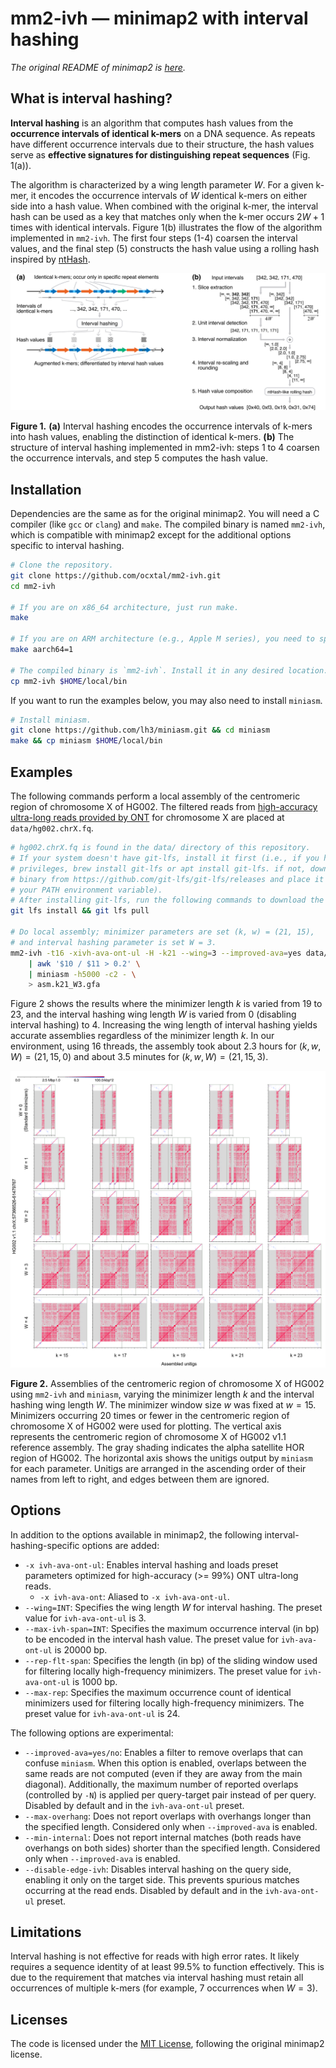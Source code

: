 # mm2-ivh &mdash; minimap2 with interval hashing

*The original README of minimap2 is [here](./README.minimap2.md).*

## What is interval hashing?

**Interval hashing** is an algorithm that computes hash values from the **occurrence intervals of identical k-mers** on a DNA sequence. As repeats have different occurrence intervals due to their structure, the hash values serve as **effective signatures for distinguishing repeat sequences** (Fig. 1(a)).

The algorithm is characterized by a wing length parameter $W$. For a given k-mer, it encodes the occurrence intervals of $W$ identical k-mers on either side into a hash value. When combined with the original k-mer, the interval hash can be used as a key that matches only when the k-mer occurs $2W + 1$ times with identical intervals. Figure 1(b) illustrates the flow of the algorithm implemented in `mm2-ivh`. The first four steps (1-4) coarsen the interval values, and the final step (5) constructs the hash value using a rolling hash inspired by [ntHash](https://github.com/bcgsc/ntHash).

<img src="figs/ivhash.png">

**Figure 1.** **(a)** Interval hashing encodes the occurrence intervals of k-mers into hash values, enabling the distinction of identical k-mers. **(b)** The structure of interval hashing implemented in mm2-ivh: steps 1 to 4 coarsen the occurrence intervals, and step 5 computes the hash value.

## Installation

Dependencies are the same as for the original minimap2. You will need a C compiler (like `gcc` or `clang`) and `make`. The compiled binary is named `mm2-ivh`, which is compatible with minimap2 except for the additional options specific to interval hashing.

```bash
# Clone the repository.
git clone https://github.com/ocxtal/mm2-ivh.git
cd mm2-ivh

# If you are on x86_64 architecture, just run make.
make

# If you are on ARM architecture (e.g., Apple M series), you need to specify the architecture.
make aarch64=1

# The compiled binary is `mm2-ivh`. Install it in any desired location.
cp mm2-ivh $HOME/local/bin
```

If you want to run the examples below, you may also need to install `miniasm`.

```bash
# Install miniasm.
git clone https://github.com/lh3/miniasm.git && cd miniasm
make && cp miniasm $HOME/local/bin
```

## Examples

The following commands perform a local assembly of the centromeric region of chromosome X of HG002. The filtered reads from [high-accuracy ultra-long reads provided by ONT](https://epi2me.nanoporetech.com/gm24385_ncm23_preview/) for chromosome X are placed at `data/hg002.chrX.fq`.

```bash
# hg002.chrX.fq is found in the data/ directory of this repository.
# If your system doesn't have git-lfs, install it first (i.e., if you have administrative
# privileges, brew install git-lfs or apt install git-lfs. if not, download a precompiled
# binary from https://github.com/git-lfs/git-lfs/releases and place it in a directory in
# your PATH environment variable).
# After installing git-lfs, run the following commands to download the data.
git lfs install && git lfs pull

# Do local assembly; minimizer parameters are set (k, w) = (21, 15),
# and interval hashing parameter is set W = 3.
mm2-ivh -t16 -xivh-ava-ont-ul -H -k21 --wing=3 --improved-ava=yes data/hg002.chrX.fq data/hg002.chrX.fq \
    | awk '$10 / $11 > 0.2' \
    | miniasm -h5000 -c2 - \
    > asm.k21_W3.gfa
```

Figure 2 shows the results where the minimizer length $k$ is varied from 19 to 23, and the interval hashing wing length $W$ is varied from 0 (disabling interval hashing) to 4. Increasing the wing length of interval hashing yields accurate assemblies regardless of the minimizer length $k$. In our environment, using 16 threads, the assembly took about 2.3 hours for $(k, w, W) = (21, 15, 0)$ and about 3.5 minutes for $(k, w, W) = (21, 15, 3)$.

<img src="figs/dotplot.png">

**Figure 2.** Assemblies of the centromeric region of chromosome X of HG002 using `mm2-ivh` and `miniasm`, varying the minimizer length $k$ and the interval hashing wing length $W$. The minimizer window size $w$ was fixed at $w = 15$. Minimizers occurring 20 times or fewer in the centromeric region of chromosome X of HG002 were used for plotting. The vertical axis represents the centromeric region of chromosome X of HG002 v1.1 reference assembly. The gray shading indicates the alpha satellite HOR region of HG002. The horizontal axis shows the unitigs output by `miniasm` for each parameter. Unitigs are arranged in the ascending order of their names from left to right, and edges between them are ignored.

## Options

In addition to the options available in minimap2, the following interval-hashing-specific options are added:

* `-x ivh-ava-ont-ul`: Enables interval hashing and loads preset parameters optimized for high-accuracy (>= 99%) ONT ultra-long reads.
  * `-x ivh-ava-ont`: Aliased to `-x ivh-ava-ont-ul`.
* `--wing=INT`: Specifies the wing length $W$ for interval hashing. The preset value for `ivh-ava-ont-ul` is 3.
* `--max-ivh-span=INT`: Specifies the maximum occurrence interval (in bp) to be encoded in the interval hash value. The preset value for `ivh-ava-ont-ul` is 20000 bp.
* `--rep-flt-span`: Specifies the length (in bp) of the sliding window used for filtering locally high-frequency minimizers. The preset value for `ivh-ava-ont-ul` is 1000 bp.
* `--max-rep`: Specifies the maximum occurrence count of identical minimizers used for filtering locally high-frequency minimizers. The preset value for `ivh-ava-ont-ul` is 24.

The following options are experimental:

* `--improved-ava=yes/no`: Enables a filter to remove overlaps that can confuse `miniasm`. When this option is enabled, overlaps between the same reads are not computed (even if they are away from the main diagonal). Additionally, the maximum number of reported overlaps (controlled by `-N`) is applied per query-target pair instead of per query. Disabled by default and in the `ivh-ava-ont-ul` preset.
* `--max-overhang`: Does not report overlaps with overhangs longer than the specified length. Considered only when `--improved-ava` is enabled.
* `--min-internal`: Does not report internal matches (both reads have overhangs on both sides) shorter than the specified length. Considered only when `--improved-ava` is enabled.
* `--disable-edge-ivh`: Disables interval hashing on the query side, enabling it only on the target side. This prevents spurious matches occurring at the read ends. Disabled by default and in the `ivh-ava-ont-ul` preset.

## Limitations

Interval hashing is not effective for reads with high error rates. It likely requires a sequence identity of at least 99.5% to function effectively. This is due to the requirement that matches via interval hashing must retain all occurrences of multiple k-mers (for example, 7 occurrences when $W = 3$).

## Licenses

The code is licensed under the [MIT License](./LICENSE.txt), following the original minimap2 license.
